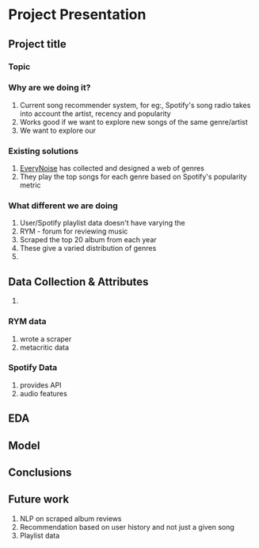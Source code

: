 # Project Presentation

## Project title

### Topic
### Why are we doing it?
1. Current song recommender system, for eg:, Spotify's song radio takes into account the artist, recency and popularity
2. Works good if we want to explore new songs of the same genre/artist
3. We want to explore our 
### Existing solutions
1. [EveryNoise](https://everynoise.com) has collected and designed a web of genres
2. They play the top songs for each genre based on Spotify's popularity metric
### What different we are doing
1. User/Spotify playlist data doesn't have varying the 
1. RYM - forum for reviewing music
2. Scraped the top 20 album from each year
3. These give a varied distribution of genres
4. 
## Data Collection & Attributes
1. 

### RYM data
1. wrote a scraper 
2. metacritic data

### Spotify Data
1. provides API
2. audio features

## EDA


## Model

## Conclusions

## Future work
1. NLP on scraped album reviews
2. Recommendation based on user history and not just a given song
3. Playlist data

